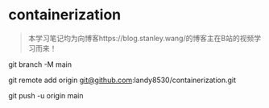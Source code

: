 # containerization
> 本学习笔记均为向博客https://blog.stanley.wang/的博客主在B站的视频学习而来！

git branch -M main

git remote add origin git@github.com:landy8530/containerization.git

git push -u origin main


